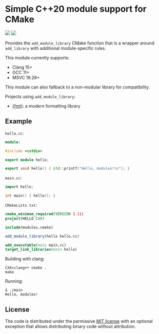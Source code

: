 # Simple C++20 module support for CMake

[![](https://github.com/vitaut/modules/workflows/linux/badge.svg)](https://github.com/vitaut/modules/actions?query=workflow%3Alinux)
[![](https://github.com/vitaut/modules/workflows/windows/badge.svg)](https://github.com/vitaut/modules/actions?query=workflow%3Awindows)

Provides the `add_module_library` CMake function that is a wrapper around `add_library` with additional module-specific rules. 

This module currently supports:
* Clang 15+ 
* GCC 11+
* MSVC 19.28+

This module can also fallback to a non-modular library for compatibility.

Projects using `add_module_library`:

* [{fmt}](https://github.com/fmtlib/fmt): a modern formatting library

## Example

`hello.cc`:
```c++
module;

#include <cstdio>

export module hello;

export void hello() { std::printf("Hello, modules!\n"); }
```

`main.cc`:
```c++
import hello;

int main() { hello(); }
```

`CMakeLists.txt`:
```cmake
cmake_minimum_required(VERSION 3.11)
project(HELLO CXX)

include(modules.cmake)

add_module_library(hello hello.cc)

add_executable(main main.cc)
target_link_libraries(main hello)
```

Building with clang:

```
CXX=clang++ cmake .
make
```

Running:

```
$ ./main
Hello, modules!
```

## License

The code is distributed under the permissive [MIT license](
https://github.com/vitaut/modules/blob/d7d015ae07681b0c003e8c8feffac08c8b3e9dd3/modules.cmake#L6-L30)
with an optional exception that allows distributing binary code without
attribution.

